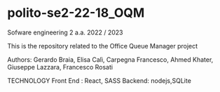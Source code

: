 # polito-se2-22-18_OQM

Sofware engineering 2 a.a. 2022 / 2023

This is the repository related to the Office Queue Manager project

Authors: Gerardo Braia, Elisa Calì, Carpegna Francesco, Ahmed Khater, Giuseppe Lazzara, Francesco Rosati

TECHNOLOGY
Front End : React, SASS
Backend: nodejs,SQLite

